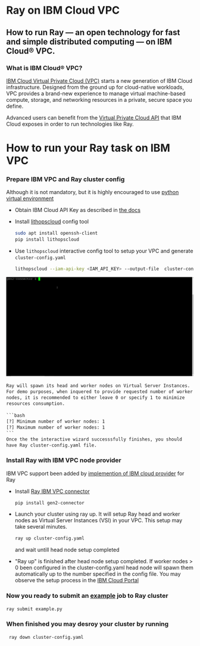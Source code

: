 # Ray on IBM Cloud VPC



## How to run Ray — an open technology for fast and simple distributed computing — on IBM Cloud® VPC.

### What is IBM Cloud® VPC?

[IBM Cloud Virtual Private Cloud (VPC)](https://www.ibm.com/cloud/vpc) starts a new generation of IBM Cloud infrastructure. Designed from the ground up for cloud-native workloads, VPC provides a brand-new experience to manage virtual machine-based compute, storage, and networking resources in a private, secure space you define.

Advanced users can benefit from the [Virtual Private Cloud API](https://cloud.ibm.com/apidocs/vpc) that IBM Cloud exposes in order to run technologies like Ray.

# How to run your Ray task on IBM VPC

### Prepare IBM VPC and Ray cluster config 
Although it is not mandatory, but it is highly encouraged to use [python virtual environment](https://docs.python.org/3/tutorial/venv.html)

- Obtain IBM Cloud API Key as described in [the docs](https://cloud.ibm.com/docs/account?topic=account-userapikey)
- Install [lithopscloud](https://github.com/lithops-cloud/lithopscloud/) config tool

    ```bash
    sudo apt install openssh-client
    pip install lithopscloud
    ```
    
- Use `lithopscloud` interactive config tool to setup your VPC and generate `cluster-config.yaml`
    ```bash
    lithopscloud --iam-api-key <IAM_API_KEY> --output-file  cluster-config.yaml
    ```

![demo](https://github.com/project-codeflare/gen2-connector/blob/blog/templates/gen2-connector.gif)
    
    Ray will spawn its head and worker nodes on Virtual Server Instances.
    For demo purposes, when inquered to provide requested number of worker nodes, it is recommended to either leave 0 or specify 1 to minimize resources consumption.
    
    ```bash
    [?] Minimum number of worker nodes: 1
    [?] Maximum number of worker nodes: 1
    ```
    Once the the interactive wizard successsfully finishes, you should have Ray cluster-config.yaml file.
    
### Install Ray with IBM VPC node provider
IBM VPC support been added by [implemention of  IBM cloud provider](https://docs.ray.io/en/latest/cluster/cloud.html#additional-cloud-providers) for Ray
- Install [Ray IBM VPC connector](https://github.com/project-codeflare/gen2-connector) 
    ```bash
    pip install gen2-connector
    ```
- Launch your cluster using ray up. It will setup Ray head and worker nodes as Virtual Server Instances (VSI) in your VPC. This setup may take several minutes.
    ```bash
    ray up cluster-config.yaml
    ```
    and wait untill head node setup completed
    
- "Ray up" is finished after head node setup completed. If worker nodes > 0 been configured in the cluster-config.yaml head node will spawn them automatically up to the number specified in the config file. You may observe the setup process in the [IBM Cloud Portal](https://cloud.ibm.com/vpc-ext/compute/vs)


### Now you ready to submit an [example](https://github.com/project-codeflare/gen2-connector/blob/main/templates/example.py) job to Ray cluster

```bash
ray submit example.py
```

### When finished you may desroy your cluster by running
```bash
 ray down cluster-config.yaml
 ```

